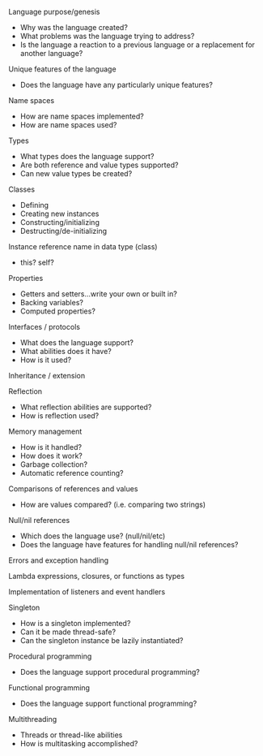 Language purpose/genesis

* Why was the language created?
* What problems was the language trying to address?
* Is the language a reaction to a previous language or a replacement for another language?

Unique features of the language

* Does the language have any particularly unique features?

Name spaces

* How are name spaces implemented?
* How are name spaces used?

Types

* What types does the language support?
* Are both reference and value types supported?
* Can new value types be created?

Classes

* Defining
* Creating new instances
* Constructing/initializing
* Destructing/de-initializing

Instance reference name in data type (class)
* this? self?

Properties
* Getters and setters…write your own or built in?
* Backing variables?
* Computed properties?

Interfaces / protocols
* What does the language support?
* What abilities does it have?
* How is it used?

Inheritance / extension

Reflection
* What reflection abilities are supported?
* How is reflection used?

Memory management
* How is it handled?
* How does it work?
* Garbage collection?
* Automatic reference counting?

Comparisons of references and values
* How are values compared? (i.e. comparing two strings)

Null/nil references
* Which does the language use? (null/nil/etc)
* Does the language have features for handling null/nil references?

Errors and exception handling

Lambda expressions, closures, or functions as types

Implementation of listeners and event handlers

Singleton
* How is a singleton implemented?
* Can it be made thread-safe?
* Can the singleton instance be lazily instantiated?

Procedural programming
* Does the language support procedural programming?

Functional programming
* Does the language support functional programming?

Multithreading
* Threads or thread-like abilities
* How is multitasking accomplished?
